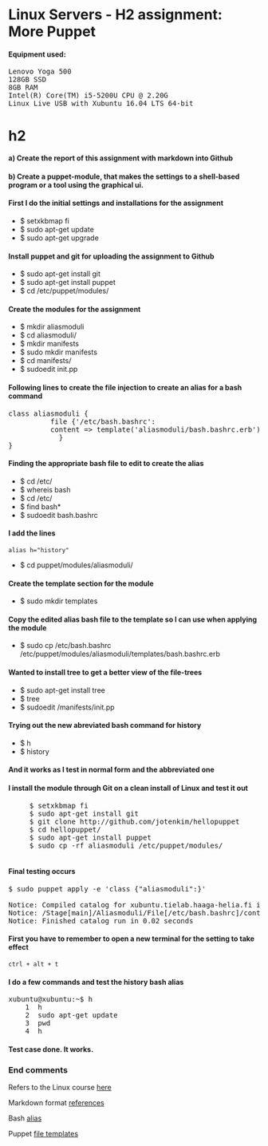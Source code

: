 # Linux Servers - H2 assignment: More Puppet

#### Equipment used:

<pre>Lenovo Yoga 500
128GB SSD
8GB RAM
Intel(R) Core(TM) i5-5200U CPU @ 2.20G
Linux Live USB with Xubuntu 16.04 LTS 64-bit</pre>

# h2 
#### a) Create the report of this assignment with markdown into Github

#### b) Create a puppet-module, that makes the settings to a shell-based program or a tool using the graphical ui.


#### First I do the initial settings and installations for the assignment

* $ setxkbmap fi
* $ sudo apt-get update
* $ sudo apt-get upgrade

#### Install puppet and git for uploading the assignment to Github

* $ sudo apt-get install git
* $ sudo apt-get install puppet
* $ cd /etc/puppet/modules/

#### Create the modules for the assignment

* $ mkdir aliasmoduli
* $ cd aliasmoduli/
* $ mkdir manifests
* $ sudo mkdir manifests
* $ cd manifests/
* $ sudoedit init.pp

#### Following lines to create the file injection to create an alias for a bash command

<pre>class aliasmoduli {
          file {'/etc/bash.bashrc':
          content => template('aliasmoduli/bash.bashrc.erb')
            }  
}</pre>

#### Finding the appropriate bash file to edit to create the alias

* $ cd /etc/
* $ whereis bash
* $ cd /etc/
* $ find bash*
* $ sudoedit bash.bashrc

#### I add the lines

`alias h="history"` 

* $ cd puppet/modules/aliasmoduli/

#### Create the template section for the module

* $ sudo mkdir templates

#### Copy the edited alias bash file to the template so I can use when applying the module 

* $ sudo cp /etc/bash.bashrc /etc/puppet/modules/aliasmoduli/templates/bash.bashrc.erb

#### Wanted to install tree to get a better view of the file-trees

* $ sudo apt-get install tree
* $ tree
* $ sudoedit /manifests/init.pp

#### Trying out the new abreviated bash command for history

* $ h
* $ history

#### And it works as I test in normal form and the abbreviated one

#### I install the module through Git on a clean install of Linux and test it out

<pre>
     $ setxkbmap fi
     $ sudo apt-get install git
     $ git clone http://github.com/jotenkim/hellopuppet
     $ cd hellopuppet/
     $ sudo apt-get install puppet
     $ sudo cp -rf aliasmoduli /etc/puppet/modules/
 </pre>

#### Final testing occurs

<pre>$ sudo puppet apply -e 'class {"aliasmoduli":}' 

Notice: Compiled catalog for xubuntu.tielab.haaga-helia.fi in environment production in 0.10 seconds
Notice: /Stage[main]/Aliasmoduli/File[/etc/bash.bashrc]/content: content changed '{md5}d80b5c72ee089f1e43de3f084a69495c' to '{md5}05ca2387e196d487fd0e279365bf0d79'
Notice: Finished catalog run in 0.02 seconds</pre>

#### First you have to remember to open a new terminal for the setting to take effect

`ctrl + alt + t`

#### I do a few commands and test the history bash alias

<pre>xubuntu@xubuntu:~$ h
    1  h
    2  sudo apt-get update
    3  pwd
    4  h
</pre>

#### Test case done. It works.


### End comments

Refers to the Linux course [here](http://terokarvinen.com/2017/aikataulu-%E2%80%93-palvelinten-hallinta-ict4tn022-2-%E2%80%93-5-op-uusi-ops-loppukevat-2017-p2)

Markdown format [references](https://en.wikipedia.org/wiki/Markdown)

Bash [alias](https://www.digitalocean.com/community/tutorials/an-introduction-to-useful-bash-aliases-and-functions)

Puppet [file templates](https://docs.puppet.com/puppet/4.9/lang_template.html#using-templates)


